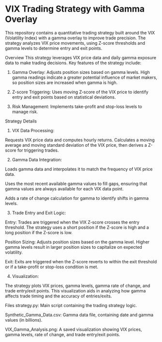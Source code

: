 # VIX Trading Strategy with Gamma Overlay

This repository contains a quantitative trading strategy built around the VIX (Volatility Index) with a gamma overlay to improve trade precision. The strategy analyzes VIX price movements, using Z-score thresholds and gamma levels to determine entry and exit points.

Overview
This strategy leverages VIX price data and daily gamma exposure data to make trading decisions. Key features of the strategy include:

1. Gamma Overlay: Adjusts position sizes based on gamma levels. High gamma readings indicate a greater potential influence of market makers, so position sizes are increased when gamma is high.
   
2. Z-score Triggering: Uses moving Z-score of the VIX price to identify entry and exit points based on statistical deviations.

3. Risk Management: Implements take-profit and stop-loss levels to manage risk.
   

Strategy Details
  
1. VIX Data Processing:

Requests VIX price data and computes hourly returns.
Calculates a moving average and moving standard deviation of the VIX price, then derives a Z-score for triggering trades.

2. Gamma Data Integration:

Loads gamma data and interpolates it to match the frequency of VIX price data.

Uses the most recent available gamma values to fill gaps, ensuring that gamma values are always available for each VIX data point.

Adds a rate of change calculation for gamma to identify shifts in gamma levels.

3. Trade Entry and Exit Logic:

Entry: Trades are triggered when the VIX Z-score crosses the entry threshold. The strategy uses a short position if the Z-score is high and a long position if the Z-score is low.

Position Sizing: Adjusts position sizes based on the gamma level. Higher gamma levels result in larger position sizes to capitalize on expected volatility.

Exit: Exits are triggered when the Z-score reverts to within the exit threshold or if a take-profit or stop-loss condition is met.

4. Visualization:

The strategy plots VIX prices, gamma levels, gamma rate of change, and trade entry/exit points. This visualization aids in analyzing how gamma affects trade timing and the accuracy of entries/exits.

Files
strategy.py: Main script containing the trading strategy logic.

Synthetic_Gamma_Data.csv: Gamma data file, containing date and gamma values (in billions).

VIX_Gamma_Analysis.png: A saved visualization showing VIX prices, gamma levels, rate of change, and trade entry/exit points.
